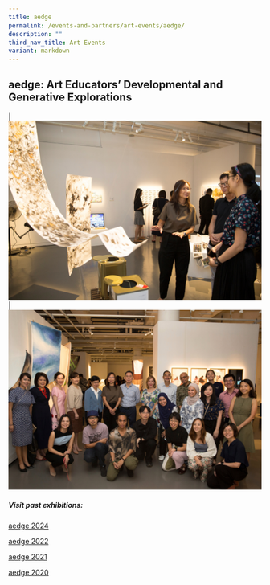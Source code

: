 ```yaml
---
title: aedge
permalink: /events-and-partners/art-events/aedge/
description: ""
third_nav_title: Art Events
variant: markdown
---
```

## aedge: Art Educators’ Developmental and Generative Explorations


| ![](/images/aedge2024_1.png)| ![](/images/aedge2024_2.png)

##### Visit past exhibitions:

[aedge 2024](https://staraedge.com/a_edge-2024/)

[aedge 2022](https://staraedge.com/a-e-d-g-e-2022/)

[aedge 2021](https://staraedge.com/about-aedge-2021/)

[aedge 2020](https://staraedge.com/archive/archive-aedge2020/)